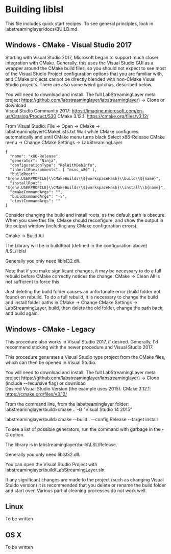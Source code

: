 # Building liblsl

This file includes quick start recipes. To see general principles, look in labstreaminglayer/docs/BUILD.md.


## Windows - CMake - Visual Studio 2017

Starting with Visual Studio 2017, Microsoft began to support much closer integration with CMake. Generally, this uses the Visual Studio GUI as a wrapper around the CMake build files, so you should not expect to see most of the Visual Studio Project configuration options that you are familiar with, and CMake projects cannot be directly blended with non-CMake Visual Studio projects. There are also some weird gotchas, described below.

You will need to download and install:
The full LabStreamingLayer meta project https://github.com/labstreaminglayer/labstreaminglayer) -> Clone or download  
Visual Studio Community 2017: https://imagine.microsoft.com/en-us/Catalog/Product/530
CMake 3.12.1: https://cmake.org/files/v3.12/


From Visual Studio: 
File -> Open -> CMake -> labstreaminglayer/CMakeLists.txt
Wait while CMake configures automatically and until CMake menu turns black
Select x86-Release
CMake menu -> Change CMake Settings -> LabStreamingLayer

    {
      "name": "x86-Release",
      "generator": "Ninja",
      "configurationType": "RelWithDebInfo",
      "inheritEnvironments": [ "msvc_x86" ],
      "buildRoot": "${env.USERPROFILE}\\CMakeBuilds\\${workspaceHash}\\build\\${name}",
      "installRoot": "${env.USERPROFILE}\\CMakeBuilds\\${workspaceHash}\\install\\${name}",
      "cmakeCommandArgs": "",
      "buildCommandArgs": "-v",
      "ctestCommandArgs": ""
    }
	
Consider changing the build and install roots, as the default path is obscure. When you save this file, CMake should reconfigure, and show the output in the output window (including any CMake configuration errors).

Cmake -> Build All

The Library will be in buildRoot (defined in the configuration above) /LSL/liblsl

Generally you only need liblsl32.dll.

Note that if you make significant changes, it may be necessary to do a full rebuild before CMake correctly notices the change. CMake -> Clean All is not sufficient to force this.

Just deleting the build folder causes an unfortunate error (build folder not found) on rebuild. To do a full rebuild, it is necessary to change the build and install folder paths in CMake -> Change CMake Settings -> LabStreamingLayer, build, then delete the old folder, change the path back, and build again.


## Windows - CMake - Legacy

This procedure also works in Visual Studio 2017, if desired. Generally, I'd recommend sticking with the newer procedure and Visual Studio 2017.

This procedure generates a Visual Studio type project from the CMake files, which can then be opened in Visual Studio.

You will need to download and install:
The full LabStreamingLayer meta project https://github.com/labstreaminglayer/labstreaminglayer) -> Clone (include --recursive flag) or download  
Desired Visual Studio Version (the example uses 2015).
CMake 3.12.1: https://cmake.org/files/v3.12/

From the command line, from the labstreaminglayer folder:
labstreaminglayer\build>cmake .. -G "Visual Studio 14 2015"

labstreaminglayer\build>cmake --build . --config Release --target install

To see a list of possible generators, run the command with garbage in the -G option. 

The library is in labstreaminglayer\build\LSL\Release.

Generally you only need liblsl32.dll.

You can open the Visual Studio Project with labstreaminglayer\build\LabStreamingLayer.sln.

If any significant changes are made to the project (such as changing Visual Stuido version) it is recommended that you delete or rename the build folder and start over. Various partial cleaning processes do not work well.


## Linux

To be written

## OS X

To be written